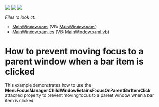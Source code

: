 <!-- default badges list -->
![](https://img.shields.io/endpoint?url=https://codecentral.devexpress.com/api/v1/VersionRange/128643762/12.1.4%2B)
[![](https://img.shields.io/badge/Open_in_DevExpress_Support_Center-FF7200?style=flat-square&logo=DevExpress&logoColor=white)](https://supportcenter.devexpress.com/ticket/details/E3975)
[![](https://img.shields.io/badge/📖_How_to_use_DevExpress_Examples-e9f6fc?style=flat-square)](https://docs.devexpress.com/GeneralInformation/403183)
<!-- default badges end -->
<!-- default file list -->
*Files to look at*:

* [MainWindow.xaml](./CS/MainWindow.xaml) (VB: [MainWindow.xaml](./VB/MainWindow.xaml))
* [MainWindow.xaml.cs](./CS/MainWindow.xaml.cs) (VB: [MainWindow.xaml.vb](./VB/MainWindow.xaml.vb))
<!-- default file list end -->
# How to prevent moving focus to a parent window when a bar item is clicked


<p>This example demonstrates how to use the <strong>MenuFocusManager.</strong><strong>ChildWindowRetainsFocusOnParentBarItemClick</strong> attached property to prevent moving focus to a parent window when a bar item is clicked.</p>

<br/>


